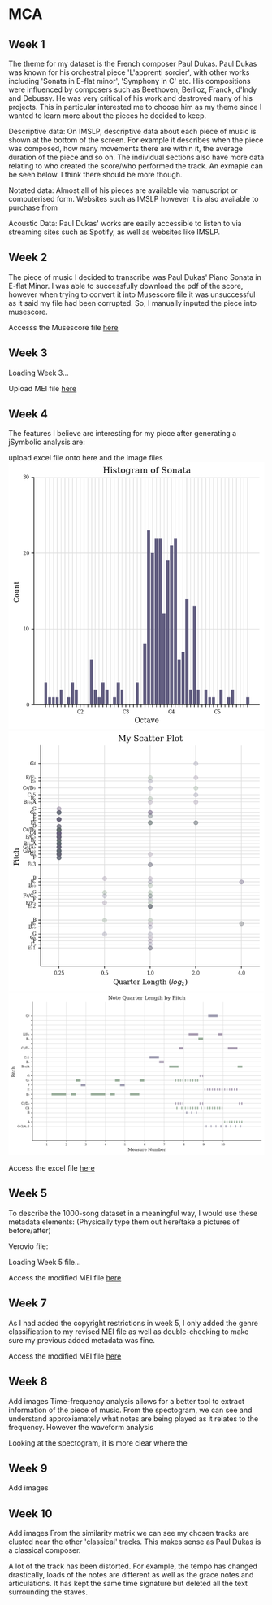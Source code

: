 # MCA

## Week 1 
The theme for my dataset is the French composer Paul Dukas. Paul Dukas was known for his orchestral piece 'L'apprenti sorcier', with other works including 'Sonata in E-flat minor', 'Symphony in C' etc. His compositions were influenced by composers such as Beethoven, Berlioz, Franck, d'Indy and Debussy.
He was very critical of his work and destroyed many of his projects. This in particular interested me to choose him as my theme since I wanted to learn more about the pieces he decided to keep.

Descriptive data: On IMSLP, descriptive data about each piece of music is shown at the bottom of the screen. For example it describes when the piece was composed, how many movements there are within it, the average duration of the piece and so on. The individual sections also have more data relating to who created the score/who performed the track. An exmaple can be seen below. I think there should be more though.

Notated data: Almost all of his pieces are available via manuscript or computerised form. Websites such as IMSLP however it is also available to purchase from 

Acoustic Data: Paul Dukas' works are easily accessible to listen to via streaming sites such as Spotify, as well as websites like IMSLP.


## Week 2

The piece of music I decided to transcribe was Paul Dukas' Piano Sonata in E-flat Minor. I was able to successfully download the pdf of the score, however when trying to convert it into Musescore file it was unsuccessful as it said my file had been corrupted. So, I manually inputed the piece into musescore. 

Accesss the Musescore file [here](sonata-pauldukas-legit.mscz)

## Week 3

<div id="app3">Loading Week 3...</div>
<script type="module">
import 'https://www.verovio.org/javascript/app/verovio-app.js';
const options = {
defaultView: 'responsive', // default is 'responsive', alternative is 'document'
defaultZoom: 3, // 0-7, default is 4
enableResponsive: true, // default is true
enableDocument: true // default is true
}
// A MusicXML file
var file = 'data/sonata-pauldukas-week3.mei';
// A MEI file
//var file3 = 'https://www.verovio.org/editor/brahms.mei';
const app = new Verovio.App(document.getElementById("app3"),
options); fetch(file)
.then(function(response) {
return response.text(); })
.then(function(text) {
app.loadData(text); });
</script>

Upload MEI file [here](https://anmol-d21.github.io/MCA-2021/verovio.html)

## Week 4
The features I believe are interesting for my piece after generating a jSymbolic analysis are:

upload excel file onto here and the image files
![Histogram](histogram.png)
![Scatter-plot](scatter-plot.png)
![Note Quarter Length Graph](note-quarter-length-graph.png)

Access the excel file [here](sonata-pauldukas-legit-features.csv)

## Week 5
To describe the 1000-song dataset in a meaningful way, I would use these metadata elements:
(Physically type them out here/take a pictures of before/after)


Verovio file:
<div id="app5">Loading Week 5 file...</div>
<script type="module">
import 'https://www.verovio.org/javascript/app/verovio-app.js';
const options = {
defaultView: 'responsive',
defaultZoom: 3,
enableResponsive: true,
enableDocument: true
}
var file5 = 'data/sonata-pauldukas-week5.mei';
const app5 = new Verovio.App(document.getElementById("app5"), options);
fetch(file5)
.then(function(response) {
return response.text(); })
.then(function(text) {
app5.loadData(text); });
</script>


Access the modified MEI file [here](data/sonata-pauldukas-week5.mei)

## Week 7

As I had added the copyright restrictions in week 5, I only added the genre classification to my revised MEI file as well as double-checking to make sure my previous added metadata was fine.

Access the modified MEI file [here](data/sonata-pauldukas-week7.mei)


## Week 8

Add images
Time-frequency analysis allows for a better tool to extract information of the piece of music. From the spectogram, we can see and understand approxiamately what notes are being played as it relates to the frequency. 
However the waveform analysis

Looking at the spectogram, it is more clear where the 

## Week 9 
Add images

## Week 10
Add images
From the similarity matrix we can see my chosen tracks are clusted near the other 'classical' tracks. This makes sense as Paul Dukas is a classical composer.

A lot of the track has been distorted. For example, the tempo has changed drastically, loads of the notes are different as well as the grace notes and articulations. It has kept the same time signature but deleted all the text surrounding the staves.
